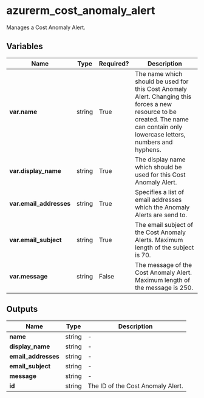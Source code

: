 # azurerm_cost_anomaly_alert

Manages a Cost Anomaly Alert.

## Variables

| Name | Type | Required? |  Description |
| ---- | ---- | --------- |  ----------- |
| **var.name** | string | True | The name which should be used for this Cost Anomaly Alert. Changing this forces a new resource to be created. The name can contain only lowercase letters, numbers and hyphens. | 
| **var.display_name** | string | True | The display name which should be used for this Cost Anomaly Alert. | 
| **var.email_addresses** | string | True | Specifies a list of email addresses which the Anomaly Alerts are send to. | 
| **var.email_subject** | string | True | The email subject of the Cost Anomaly Alerts. Maximum length of the subject is 70. | 
| **var.message** | string | False | The message of the Cost Anomaly Alert. Maximum length of the message is 250. | 



## Outputs

| Name | Type | Description |
| ---- | ---- | --------- | 
| **name** | string  | - | 
| **display_name** | string  | - | 
| **email_addresses** | string  | - | 
| **email_subject** | string  | - | 
| **message** | string  | - | 
| **id** | string  | The ID of the Cost Anomaly Alert. | 